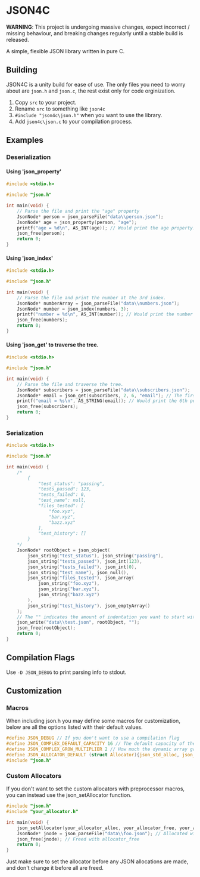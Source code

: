 ﻿JSON4C
======

**WARNING**: This project is undergoing massive changes, expect incorrect / missing behaviour, and breaking changes regularly until a stable build is released.

A simple, flexible JSON library written in pure C.

## Building

JSON4C is a unity build for ease of use. The only files you need to worry about are `json.h` and `json.c`, the rest exist only for code orginization.

1. Copy `src` to your project.
2. Rename `src` to something like `json4c`
3. `#include "json4c\json.h"` when you want to use the library.
4. Add `json4c\json.c` to your compilation process.

## Examples

### Deserialization

#### Using 'json_property'

~~~c
#include <stdio.h>

#include "json.h"

int main(void) {
	// Parse the file and print the "age" property
	JsonNode* person = json_parseFile("data\\person.json");
	JsonNode* age = json_property(person, "age");
	printf("age = %d\n", AS_INT(age)); // Would print the age property.
	json_free(person);
	return 0;
}
~~~

#### Using 'json_index'

~~~c
#include <stdio.h>

#include "json.h"

int main(void) {
	// Parse the file and print the number at the 3rd index.
	JsonNode* numberArray = json_parseFile("data\\numbers.json");
	JsonNode* number = json_index(numbers, 3);
	printf("number = %d\n", AS_INT(number)); // Would print the number at the 3rd index.
	json_free(numbers);
	return 0;
}
~~~

#### Using 'json_get' to traverse the tree.

~~~c
#include <stdio.h>

#include "json.h"

int main(void) {
	// Parse the file and traverse the tree.
	JsonNode* subscribers = json_parseFile("data\\subscribers.json");
	JsonNode* email = json_get(subscribers, 2, 6, "email"); // The first number denotes the amount of following arguments.
	printf("email = %s\n", AS_STRING(email)); // Would print the 6th person's email property.
	json_free(subscribers);
	return 0;
}
~~~

### Serialization

~~~c
#include <stdio.h>

#include "json.h"

int main(void) {
	/*
		{
			"test_status": "passing",
			"tests_passed": 123,
			"tests_failed": 0,
			"test_name": null,
			"files_tested": [
				"foo.xyz",
				"bar.xyz",
				"bazz.xyz"
			],
			"test_history": []
		}
	*/
	JsonNode* rootObject = json_object(
		json_string("test_status"), json_string("passing"),
		json_string("tests_passed"), json_int(123),
		json_string("tests_failed"), json_int(0),
		json_string("test_name"), json_null(),
		json_string("files_tested"), json_array(
			json_string("foo.xyz"),
			json_string("bar.xyz"),
			json_string("bazz.xyz")
		),
		json_string("test_history"), json_emptyArray()
	);
	// The "" indicates the amount of indentation you want to start with.
	json_write("data\\test.json", rootObject, "");
	json_free(rootObject);
	return 0;
}
~~~

## Compilation Flags

Use `-D JSON_DEBUG` to print parsing info to stdout.

## Customization

### Macros

When including json.h you may define some macros for customization, below are all the options listed with their default values.

~~~c
#define JSON_DEBUG // If you don't want to use a compilation flag
#define JSON_COMPLEX_DEFAULT_CAPACITY 16 // The default capacity of the dynamic array.
#define JSON_COMPLEX_GROW_MULTIPLIER 2 // How much the dynamic array grows by
#define JSON_ALLOCATOR_DEFAULT (struct Allocator){json_std_alloc, json_std_free, json_std_realloc, NULL}
#include "json.h"
~~~

### Custom Allocators

If you don't want to set the custom allocators with preprocessor macros, you can instead use the json_setAllocator function.

~~~c
#include "json.h"
#include "your_allocator.h"

int main(void) {
	json_setAllocator(your_allocator_alloc, your_allocator_free, your_allocator_realloc, your_allocator_instance);
	JsonNode* jnode = json_parseFile("data\\foo.json"); // Allocated with allocator_alloc
	json_free(jnode); // Freed with allocator_free
	return 0;
}
~~~

Just make sure to set the allocator before any JSON allocations are made, and don't change it before all are freed.





